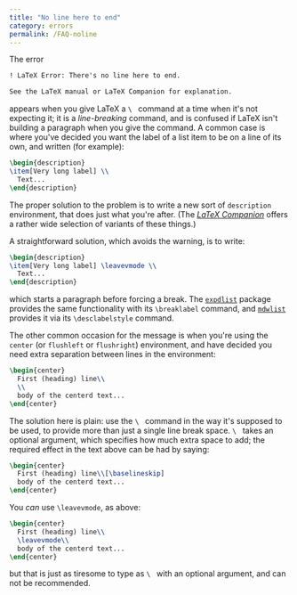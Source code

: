 ```yaml
---
title: "No line here to end"
category: errors
permalink: /FAQ-noline
---
```


The error
```latex
! LaTeX Error: There's no line here to end.

See the LaTeX manual or LaTeX Companion for explanation.
```
appears when you give LaTeX a `\ ` command at a time
when it's not expecting it; it is a _line-breaking_ command, and
is confused if LaTeX isn't building a paragraph when you give the
command.  A common case is where you've decided you want the label of
a list item to be on a line of its own, and written (for example):
```latex
\begin{description}
\item[Very long label] \\
  Text...
\end{description}
```

The proper solution to the problem is to write a new sort of
`description` environment, that does just what you're after.  (The
[_LaTeX Companion_](FAQ-latex-books)
offers a rather wide selection of variants of these things.)

A straightforward solution, which avoids the warning, is to write:
```latex
\begin{description}
\item[Very long label] \leavevmode \\
  Text...
\end{description}
```
which starts a paragraph before forcing a break.  The
[`expdlist`](https://ctan.org/pkg/expdlist) package provides the same functionality with its
`\breaklabel` command, and [`mdwlist`](https://ctan.org/pkg/mdwlist) provides it via its
`\desclabelstyle` command.

The other common occasion for the message is when you're using the
`center` (or `flushleft` or `flushright`)
environment, and have decided you need extra separation between lines
in the environment:
```latex
\begin{center}
  First (heading) line\\
  \\
  body of the centerd text...
\end{center}
```
The solution here is plain: use the `\ ` command in the way it's
supposed to be used, to provide more than just a single line break
space.  `\ ` takes an optional argument, which specifies
how much extra space to add; the required effect in the text above can
be had by saying:
```latex
\begin{center}
  First (heading) line\\[\baselineskip]
  body of the centerd text...
\end{center}
```

You _can_ use `\leavevmode`, as above:
```latex
\begin{center}
  First (heading) line\\
  \leavevmode\\
  body of the centerd text...
\end{center}
```
but that is just as tiresome to type as `\ ` with an optional
argument, and can not be recommended.

